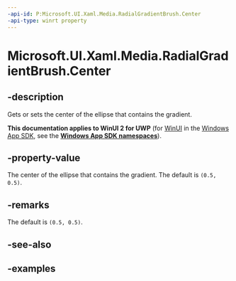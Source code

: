 ```yaml
---
-api-id: P:Microsoft.UI.Xaml.Media.RadialGradientBrush.Center
-api-type: winrt property
---
```


# Microsoft.UI.Xaml.Media.RadialGradientBrush.Center

<!--
public Windows.Foundation.Point Center { get; set; }
-->


## -description
Gets or sets the center of the ellipse that contains the gradient.

**This documentation applies to WinUI 2 for UWP** (for [WinUI](/windows/apps/winui/winui3/) in the [Windows App SDK](/windows/apps/windows-app-sdk/), see the **[Windows App SDK namespaces](/windows/windows-app-sdk/api/winrt/)**).

## -property-value
The center of the ellipse that contains the gradient. The default is `(0.5, 0.5)`.

## -remarks
The default is `(0.5, 0.5)`.

## -see-also

## -examples


